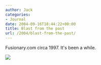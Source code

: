 ```yaml
---
author: Jack
categories:
- Journal
date: 2004-09-16T18:44:22+00:00
title: Blast from the past
url: /2004/blast-from-the-past/
---
```


Fusionary.com circa 1997. It's been a while.

![][1]

 [1]: /images/blog/fusionary97.jpg